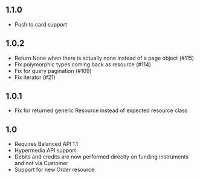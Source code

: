 ## 1.1.0

* Push to card support

## 1.0.2

* Return None when there is actually none instead of a page object (#115)
* Fix polymorphic types coming back as resource (#114)
* Fix for query pagination (#109)
* Fix iterator (#21)


## 1.0.1

* Fix for returned generic Resource instead of expected resource class


## 1.0

* Requires Balanced API 1.1
* Hypermedia API support
* Debits and credits are now performed directly on funding instruments and not via Customer
* Support for new Order resource